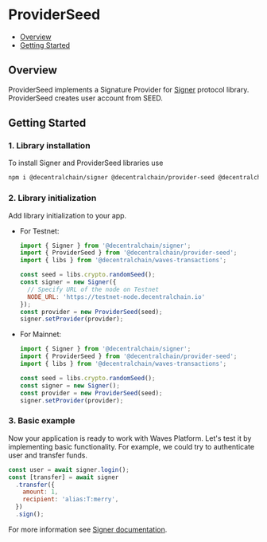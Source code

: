 # ProviderSeed

* [Overview](#overview)
* [Getting Started](#getting-started)

<a id="overview"></a>
## Overview

ProviderSeed implements a Signature Provider for [Signer](https://github.com/wavesplatform/signer) protocol library. ProviderSeed creates user account from SEED.

<a id="getting-started"></a>
## Getting Started

### 1. Library installation

To install Signer and ProviderSeed libraries use

```bash
npm i @decentralchain/signer @decentralchain/provider-seed @decentralchain/waves-transactions
```

### 2. Library initialization

Add library initialization to your app.

* For Testnet:

   ```js
   import { Signer } from '@decentralchain/signer';
   import { ProviderSeed } from '@decentralchain/provider-seed';
   import { libs } from '@decentralchain/waves-transactions';
   
   const seed = libs.crypto.randomSeed();
   const signer = new Signer({
     // Specify URL of the node on Testnet
     NODE_URL: 'https://testnet-node.decentralchain.io'
   });
   const provider = new ProviderSeed(seed);
   signer.setProvider(provider);
   ```

* For Mainnet:

   ```js
   import { Signer } from '@decentralchain/signer';
   import { ProviderSeed } from '@decentralchain/provider-seed';
   import { libs } from '@decentralchain/waves-transactions';
   
   const seed = libs.crypto.randomSeed();
   const signer = new Signer();
   const provider = new ProviderSeed(seed);
   signer.setProvider(provider);
   ```

### 3. Basic example

Now your application is ready to work with Waves Platform. Let's test it by implementing basic functionality. For example, we could try to authenticate user and transfer funds.

```js
const user = await signer.login();
const [transfer] = await signer
  .transfer({
    amount: 1,
    recipient: 'alias:T:merry',
  })
  .sign();
```

For more information see [Signer documentation](https://github.com/wavesplatform/signer/blob/master/README.md).
